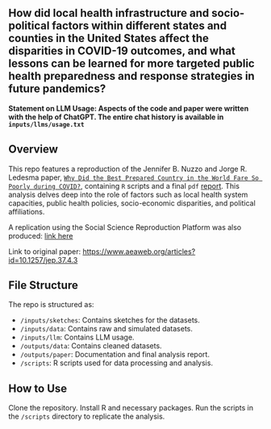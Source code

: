 ## How did local health infrastructure and socio-political factors within different states and counties in the United States affect the disparities in COVID-19 outcomes, and what lessons can be learned for more targeted public health preparedness and response strategies in future pandemics?

**Statement on LLM Usage: Aspects of the code and paper were written with the help of ChatGPT. The entire chat history is available in `inputs/llms/usage.txt`**

## Overview

This repo features a reproduction of the Jennifer B. Nuzzo and Jorge R. Ledesma paper, [`Why Did the Best Prepared Country in the World Fare So Poorly during COVID?`](https://pubs.aeaweb.org/doi/pdfplus/10.1257/jep.37.4.3), containing `R` scripts and a final `pdf` [report](https://github.com/hannahyu07/US-Covid-Analysis/blob/main/outputs/paper/paper.pdf). This analysis delves deep into the role of factors such as local health system capacities, public health policies, socio-economic disparities, and political affiliations.

A replication using the Social Science Reproduction Platform was also produced: [link here]()

Link to original paper: https://www.aeaweb.org/articles?id=10.1257/jep.37.4.3

## File Structure

The repo is structured as:

* `/inputs/sketches`: Contains sketches for the datasets.
* `/inputs/data`: Contains raw and simulated datasets.
* `/inputs/llm`: Contains LLM usage.
* `/outputs/data`: Contains cleaned datasets.
* `/outputs/paper`: Documentation and final analysis report.
* `/scripts`: R scripts used for data processing and analysis.

## How to Use
Clone the repository.
Install R and necessary packages.
Run the scripts in the `/scripts` directory to replicate the analysis.